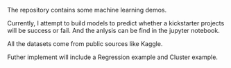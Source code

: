 The repository contains some machine learning demos. 

Currently, I attempt to build models to predict whether a kickstarter projects will be success or fail. And the anlysis can be find in the jupyter notebook.

All the datasets come from public sources like Kaggle.

Futher implement will include a Regression example and Cluster example.
